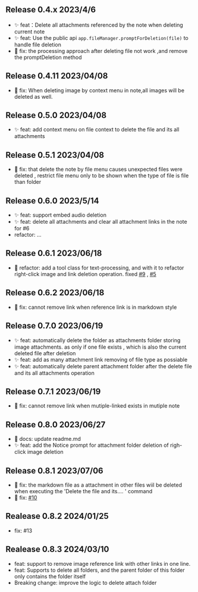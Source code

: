## Release 0.4.x 2023/4/6

-   ✨ feat：Delete all attachments referenced by the note when deleting current note
-   ✨ feat: Use the public api `app.fileManager.promptForDeletion(file)` to handle file deletion
-   🐞 fix: the processing approach after deleting file not work ,and remove the promptDeletion method

## Release 0.4.11 2023/04/08

-   🐞 fix: When deleting image by context menu in note,all images will be deleted as well.

## Release 0.5.0 2023/04/08

-   ✨ feat: add context menu on file context to delete the file and its all attachments

## Release 0.5.1 2023/04/08

-   🐞 fix: that delete the note by file menu causes unexpected files were deleted , restrict file menu only to be shown when the type of file is file than folder

## Release 0.6.0 2023/5/14

-   ✨ feat: support embed audio deletion
-   ✨ feat: delete all attachments and clear all attachment links in the note for #6
-   refactor: ...

## Release 0.6.1 2023/06/18

-   🦄 refactor: add a tool class for text-processing, and with it to refactor right-click image and link deletion operation. fixed [#9](https://github.com/martinniee/Obsidian-fast-image-cleaner/issues/9) , [#5](https://github.com/martinniee/Obsidian-fast-image-cleaner/issues/5)

## Release 0.6.2 2023/06/18

-   🐞 fix: cannot remove link when reference link is in markdown style

## Release 0.7.0 2023/06/19

-   ✨ feat: automatically delete the folder as attachments folder
    storing image attachments. as only if one file exists , which is also the current deleted file after deletion
-   ✨ feat: add as many attachment link removing of file type as possiable
-   ✨ feat: automatically delete parent attachment folder after the delete file and its all attachments operation

## Release 0.7.1 2023/06/19

-   🐞 fix: cannot remove link when mutiple-linked exists in mutiple note

## Release 0.8.0 2023/06/27

-   📃 docs: update readme.md
-   ✨ feat: add the Notice prompt for attachment folder deletion of righ-click image deletion

## Release 0.8.1 2023/07/06

-   🐞 fix: the markdown file as a attachment in other files wiil be deleted when executing the 'Delete the file and its.... ' command
-   🐞 fix: [#10](https://github.com/martinniee/Obsidian-fast-image-cleaner/issues/10)

## Realease 0.8.2 2024/01/25

-   fix: #13

## Realease 0.8.3 2024/03/10

-   feat: support to remove image reference link with other links in one line.
-   feat: Supports to delete all folders, and the parent folder of this folder only contains the folder itself
-   Breaking change: improve the logic to delete attach folder
